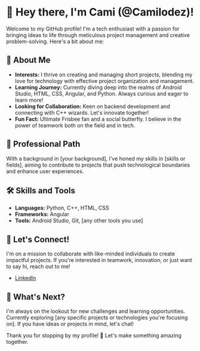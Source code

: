 # 👋 Hey there, I'm Cami (@Camilodez)!

Welcome to my GitHub profile! I'm a tech enthusiast with a passion for bringing ideas to life through meticulous project management and creative problem-solving. Here's a bit about me:

## 🌟 About Me

- **Interests:** I thrive on creating and managing short projects, blending my love for technology with effective project organization and management.
- **Learning Journey:** Currently diving deep into the realms of Android Studio, HTML, CSS, Angular, and Python. Always curious and eager to learn more!
- **Looking for Collaboration:** Keen on backend development and connecting with C++ wizards. Let's innovate together!
- **Fun Fact:** Ultimate Frisbee fan and a social butterfly. I believe in the power of teamwork both on the field and in tech.

## 💼 Professional Path

With a background in [your background], I've honed my skills in [skills or fields], aiming to contribute to projects that push technological boundaries and enhance user experiences.

## 🛠️ Skills and Tools

- **Languages:** Python, C++, HTML, CSS
- **Frameworks:** Angular
- **Tools:** Android Studio, Git, [any other tools you use]

## 🤝 Let's Connect!

I'm on a mission to collaborate with like-minded individuals to create impactful projects. If you're interested in teamwork, innovation, or just want to say hi, reach out to me!

- [LinkedIn](www.linkedin.com/in/camilo-hernandez-327b38207)

## 🚀 What's Next?

I'm always on the lookout for new challenges and learning opportunities. Currently exploring [any specific projects or technologies you're focusing on]. If you have ideas or projects in mind, let's chat!

Thank you for stopping by my profile! 🌈 Let's make something amazing together.


<!---
Camilodez/Camilodez is a ✨ special ✨ repository because its `README.md` (this file) appears on your GitHub profile.
You can click the Preview link to take a look at your changes.
--->

